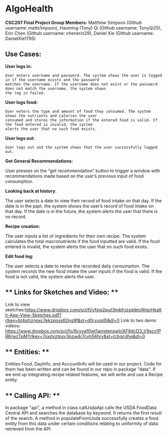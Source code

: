 # AlgoHealth
**CSC207 Final Project
Group Members:**
Matthew Simpson (Github username: matts1mpson),
Haoming (Tony) Qi (Github username: TonyQi25), 
Erin Chen (Github username: chenerin29),
Daniel Xie (Github username: DanielXie1795)

## **Use Cases:**

**User logs in:**

    User enters username and password. The system shows the user is logged in if the username exists and the password
    matches the username. If the username does not exist or the password does not match the username, the system shows
    the log in failed.

**User logs food:**

    User enters the type and amount of food they consumed. The system shows the nutrients and calories the user
    consumed and stores the information if the entered food is valid. If the food entered is invalid, the system 
    alerts the user that no such food exists.

**User logs out:**

    User logs out and the system shows that the user successfully logged out.

**Get General Recommendations:**

User presses on the “get recommendation” button to trigger a window with recommendations made based on the user’s 
previous input of food consumption.

**Looking back at history**:

The user selects a date to view their record of food intake on that day. If the date is in the past, the system shows
the user’s record of food intake on that day. If the date is in the future, the system alerts the user that there is
no record.

**Recipe creation:**

The user inputs a list of ingredients for their own recipe. The system calculates the total macronutrients if the food
inputted are valid. If the food entered is invalid, the system alerts the user that no such food exists.

**Edit food log:**

The user selects a date to revise the recorded daily consumption. The system records the new food intake the user 
inputs if the food is valid. If the food is not valid, the system alerts the user.

## ** Links for Sketches and Video: **
Link to view sketches:https://www.dropbox.com/scl/fi/yfsiq2puil3mbfrjzsddm/AlgoHealth-App-View-Sketches.pdf?rlkey=bt4sihznpxc7ekzqoys62ng9f&st=d0rvugd5&dl=0
Link to two demo videos: https://www.dropbox.com/scl/fo/9cvvaf0iet1wnstenxwlr/AF8dcD3_V9sccfPR6rwzTpM?rlkey=7qxdvztpsy3pzw4r7cvh56hry&st=tcbgcdhe&dl=0

## ** Entities: **

Entities Food, DayInfo, and AccountInfo will be used in our project. Code for them has been written
and can be found in our repo in package "data". If we end up integrating recipe related features, we
will write and use a Recipe entity.

## ** Calling API: **

In package "api", a method in class callUsdaApi calls the USDA FoodData Central API and searches the database by
keyword. It returns the first result of the search. A method in populateFromUsda successfully creates a food entity
from this data under certain conditions relating to uniformity of data retrieved from the API. 